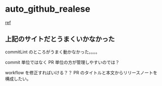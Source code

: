 # auto_github_realese

[ref](https://dev.classmethod.jp/articles/github-actions-semantic-release-sample/)

## 上記のサイトだとうまくいかなかった

commitLint のところがうまく動かなかった。。。。

commit 単位ではなく PR 単位の方が管理しやすいのでは？

workflow を修正すればいける？？
PR のタイトルと本文からリリースノートを構成したい。
